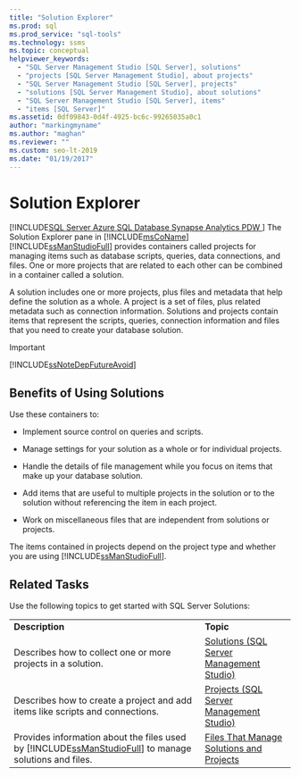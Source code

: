 ```yaml
---
title: "Solution Explorer"
ms.prod: sql
ms.prod_service: "sql-tools"
ms.technology: ssms
ms.topic: conceptual
helpviewer_keywords: 
  - "SQL Server Management Studio [SQL Server], solutions"
  - "projects [SQL Server Management Studio], about projects"
  - "SQL Server Management Studio [SQL Server], projects"
  - "solutions [SQL Server Management Studio], about solutions"
  - "SQL Server Management Studio [SQL Server], items"
  - "items [SQL Server]"
ms.assetid: 0df09843-0d4f-4925-bc6c-99265035a0c1
author: "markingmyname"
ms.author: "maghan"
ms.reviewer: ""
ms.custom: seo-lt-2019
ms.date: "01/19/2017"
---
```


# Solution Explorer

[!INCLUDE[SQL Server Azure SQL Database Synapse Analytics PDW ](../../includes/applies-to-version/sql-asdb-asdbmi-asdw-pdw.md)]
The Solution Explorer pane in [!INCLUDE[msCoName](../../includes/msconame_md.md)] [!INCLUDE[ssManStudioFull](../../includes/ssmanstudiofull-md.md)] provides containers called projects for managing items such as database scripts, queries, data connections, and files. One or more projects that are related to each other can be combined in a container called a solution.  
  
A solution includes one or more projects, plus files and metadata that help define the solution as a whole. A project is a set of files, plus related metadata such as connection information. Solutions and projects contain items that represent the scripts, queries, connection information and files that you need to create your database solution.  
  
> [!IMPORTANT]  
> [!INCLUDE[ssNoteDepFutureAvoid](../../includes/ssnotedepfutureavoid-md.md)]  
  
## Benefits of Using Solutions  
Use these containers to:  
  
-   Implement source control on queries and scripts.  
  
-   Manage settings for your solution as a whole or for individual projects.  
  
-   Handle the details of file management while you focus on items that make up your database solution.  
  
-   Add items that are useful to multiple projects in the solution or to the solution without referencing the item in each project.  
  
-   Work on miscellaneous files that are independent from solutions or projects.  
  
The items contained in projects depend on the project type and whether you are using [!INCLUDE[ssManStudioFull](../../includes/ssmanstudiofull-md.md)].  
  
## Related Tasks  
Use the following topics to get started with SQL Server Solutions:  
  
|||  
|-|-|  
|**Description**|**Topic**|  
|Describes how to collect one or more projects in a solution.|[Solutions &#40;SQL Server Management Studio&#41;](../../ssms/solution/solutions-sql-server-management-studio.md)|  
|Describes how to create a project and add items like scripts and connections.|[Projects &#40;SQL Server Management Studio&#41;](../../ssms/solution/projects-sql-server-management-studio.md)|  
|Provides information about the files used by [!INCLUDE[ssManStudioFull](../../includes/ssmanstudiofull-md.md)] to manage solutions and files.|[Files That Manage Solutions and Projects](../../ssms/solution/files-that-manage-solutions-and-projects.md)|  
  

